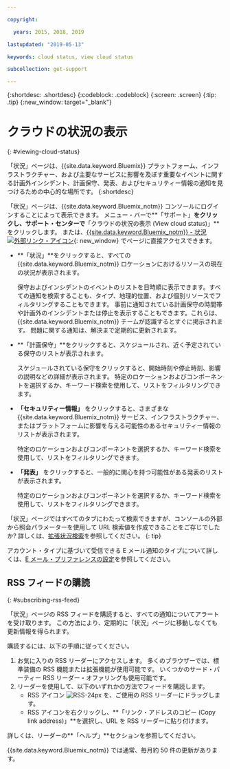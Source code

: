 ```yaml
---

copyright:

  years: 2015, 2018, 2019 

lastupdated: "2019-05-13"

keywords: cloud status, view cloud status

subcollection: get-support

---
```


{:shortdesc: .shortdesc}
{:codeblock: .codeblock}
{:screen: .screen}
{:tip: .tip}
{:new_window: target="_blank"}

# クラウドの状況の表示
{: #viewing-cloud-status}

「状況」ページは、{{site.data.keyword.Bluemix}} プラットフォーム、インフラストラクチャー、および主要なサービスに影響を及ぼす重要なイベントに関する計画外インシデント、計画保守、発表、およびセキュリティー情報の通知を見つけるための中心的な場所です。
{:shortdesc}

「状況」ページは、{{site.data.keyword.Bluemix_notm}} コンソールにログインすることによって表示できます。 メニュー・バーで**「サポート」**をクリックし、サポート・センターで**「クラウドの状況の表示 (View cloud status)」**をクリックします。 または、[{{site.data.keyword.Bluemix_notm}} - 状況 ![外部リンク・アイコン](../icons/launch-glyph.svg "外部リンク・アイコン")](https://cloud.ibm.com/status){: new_window} でページに直接アクセスできます。

* **「状況」**をクリックすると、すべての {{site.data.keyword.Bluemix_notm}} ロケーションにおけるリソースの現在の状況が表示されます。 

  保守およびインシデントのイベントのリストを日時順に表示できます。すべての通知を検索することも、タイプ、地理的位置、および個別リソースでフィルタリングすることもできます。 事前に通知されている計画保守の時間帯や計画外のインシデントまたは停止を表示することもできます。これらは、{{site.data.keyword.Bluemix_notm}} チームが認識するとすぐに掲示されます。 問題に関する通知は、解決まで定期的に更新されます。

* **「計画保守」**をクリックすると、スケジュールされ、近く予定されている保守のリストが表示されます。 

  スケジュールされている保守をクリックすると、開始時刻や停止時刻、影響の説明などの詳細が表示されます。 特定のロケーションおよびコンポーネントを選択するか、キーワード検索を使用して、リストをフィルタリングできます。

* **「セキュリティー情報」** をクリックすると、さまざまな {{site.data.keyword.Bluemix_notm}} サービス、インフラストラクチャー、またはプラットフォームに影響を与える可能性のあるセキュリティー情報のリストが表示されます。

  特定のロケーションおよびコンポーネントを選択するか、キーワード検索を使用して、リストをフィルタリングできます。

* **「発表」** をクリックすると、一般的に関心を持つ可能性がある発表のリストが表示されます。

  特定のロケーションおよびコンポーネントを選択するか、キーワード検索を使用して、リストをフィルタリングできます。

「状況」ページではすべてのタブにわたって検索できますが、コンソールの外部から照会パラメーターを使用して URL 検索値を作成できることをご存じでしたか? 詳しくは、[拡張状況検索](/docs/get-support/status_search.html)を参照してください。
{: tip}

アカウント・タイプに基づいて受信できる E メール通知のタイプについて詳しくは、[E メール・プリファレンスの設定](/docs/account/email.html)を参照してください。 

## RSS フィードの購読
{: #subscribing-rss-feed}

「状況」ページの RSS フィードを購読すると、すべての通知についてアラートを受け取ります。 この方法により、定期的に「状況」ページに移動しなくても更新情報を得られます。

購読するには、以下の手順に従ってください。

1. お気に入りの RSS リーダーにアクセスします。 多くのブラウザーでは、標準装備の RSS 機能または拡張機能が使用可能です。 いくつかのサード・パーティー RSS リーダー・オファリングも使用可能です。 
2. リーダーを使用して、以下のいずれかの方法でフィードを購読します。
    * RSS アイコン ![RSS-24px](../icons/RSS-24px.svg) を、ご使用の RSS リーダーにドラッグします。
    * RSS アイコンを右クリックし、**「リンク・アドレスのコピー (Copy link address)」**を選択し、URL を RSS リーダーに貼り付けます。

詳しくは、リーダーの**「ヘルプ」**セクションを参照してください。

{{site.data.keyword.Bluemix_notm}} では通常、毎月約 50 件の更新があります。








